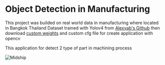 # Object Detection in Manufacturing

This project was builded on real world data in manufacturing where located in Bangkok Thailand
Dataset trained with Yolov4 from [Alexyab's Github](https://github.com/AlexeyAB/darknet) then download [custom weights](https://drive.google.com/file/d/1V15n4NMpDBGiZqovGvC3rmPLQfrmF7N3/view?usp=sharing) and custom cfg file 
for create application with opencv

This application for detect 2 type of part in machining process

![Midship](https://github.com/Intraraksa/ML-projects/blob/master/Project/YOLO%20opencv/pic/prediction_midship.jpg)



